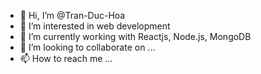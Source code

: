 - 👋 Hi, I’m @Tran-Duc-Hoa
- 👀 I’m interested in web development
- 🌱 I’m currently working with Reactjs, Node.js, MongoDB
- 💞️ I’m looking to collaborate on ...
- 📫 How to reach me ...

<!---
Tran-Duc-Hoa/Tran-Duc-Hoa is a ✨ special ✨ repository because its `README.md` (this file) appears on your GitHub profile.
You can click the Preview link to take a look at your changes.
--->
